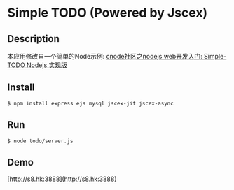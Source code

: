 # Simple TODO (Powered by Jscex)

## Description

本应用修改自一个简单的Node示例: [cnode社区之nodejs web开发入门: Simple-TODO Nodejs 实现版](http://cnodejs.org/blog/?p=1310)

## Install

    $ npm install express ejs mysql jscex-jit jscex-async
    
## Run
    
    $ node todo/server.js
    
## Demo

[http://s8.hk:3888](http://s8.hk:3888)
